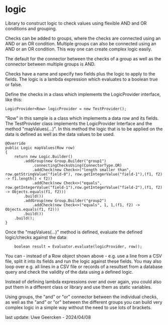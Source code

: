 # logic

Library to construct logic to check values using flexible AND and OR conditions and grouping.

Checks can be added to groups, where the checks are connected using an AND or an OR condition. Multiple groups can
also be connected using an AND or an OR condition. This way one can create complex logic easily.

The default for the connector between the checks of a group as well as the connector between multiple groups is AND.

Checks have a name and specify two fields plus the logic to apply to the fields. The logic is a lambda expression which
evaluates to a boolean true or false.

Define the checks in a class which implements the LogicProvider interface, like this:

    LogicProvider<Row> logicProvider = new TestProvider();

"Row" in this sample is a class which implements a data row and its fields. The TestProvider class implements the
LogicProvider Interface and the method "mapValues(...)". In this method the logic that is to be applied on the data
is defined as well as the data values to be used.

    @Override
    public Logic mapValues(Row row)
    {
        return new Logic.Builder()
            .addGroup(new Group.Builder("group1")
                .connectingChecksUsing(ConnectorType.OR)
                .addCheck(new Check<>("length smaller than", row.getStringValue("field-0"), row.getIntegerValue("field-1"),(f1, f2) -> f1.length() < f2))
                .addCheck(new Check<>("equals", row.getIntegerValue("field-1"),row.getIntegerValue("field-2"),(f1, f2) -> Objects.equals(f1, f2)))
            .build())
            .addGroup(new Group.Builder("group2")
                .addCheck(new Check<>("equals", 1, 1,(f1, f2) -> Objects.equals(f1, f2)))
            .build())
        .build();
    }

Once the "mapValues(...)" method is defined, evaluate the defined logic/checks against the data:

        boolean result = Evaluator.evaluate(logicProvider, row));

You can - instead of a Row object shown above - e.g. use a line from a CSV file, split it into its fields and run the
logic against these fields. You may also loop over e.g. all lines in a CSV file or records of a resultset from a database
query and check the validity of the data using a defined logic.

Instead of defining lambda expressions over and over again, you could also put them in a different class or library and use them as
static variables.

Using groups, the "and" or "or" connector between the individual checks, as well as the "and" or "or" between the different groups
you can build very complex logic in a simple way without the need to use lots of brackets.

last update: Uwe Geercken - 2024/04/08